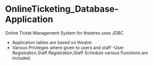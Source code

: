 # OnlineTicketing_Database-Application

Online Ticket Management System for theatres uses JDBC

- Application tables are based on theatre
- Various Privileges where given to users and staff
-User Registration,Staff Registration,Staff Schedule various Functions are included.
